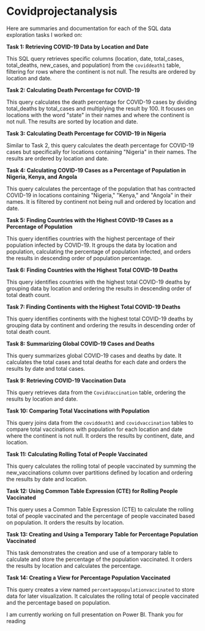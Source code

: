 # Covidprojectanalysis

Here are summaries and documentation for each of the SQL data exploration tasks I worked on:

**Task 1: Retrieving COVID-19 Data by Location and Date**

This SQL query retrieves specific columns (location, date, total_cases, total_deaths, new_cases, and population) from the `coviddeath1` table, filtering for rows where the continent is not null. The results are ordered by location and date.

**Task 2: Calculating Death Percentage for COVID-19**

This query calculates the death percentage for COVID-19 cases by dividing total_deaths by total_cases and multiplying the result by 100. It focuses on locations with the word "state" in their names and where the continent is not null. The results are sorted by location and date.

**Task 3: Calculating Death Percentage for COVID-19 in Nigeria**

Similar to Task 2, this query calculates the death percentage for COVID-19 cases but specifically for locations containing "Nigeria" in their names. The results are ordered by location and date.

**Task 4: Calculating COVID-19 Cases as a Percentage of Population in Nigeria, Kenya, and Angola**

This query calculates the percentage of the population that has contracted COVID-19 in locations containing "Nigeria," "Kenya," and "Angola" in their names. It is filtered by continent not being null and ordered by location and date.

**Task 5: Finding Countries with the Highest COVID-19 Cases as a Percentage of Population**

This query identifies countries with the highest percentage of their population infected by COVID-19. It groups the data by location and population, calculating the percentage of population infected, and orders the results in descending order of population percentage.

**Task 6: Finding Countries with the Highest Total COVID-19 Deaths**

This query identifies countries with the highest total COVID-19 deaths by grouping data by location and ordering the results in descending order of total death count.

**Task 7: Finding Continents with the Highest Total COVID-19 Deaths**

This query identifies continents with the highest total COVID-19 deaths by grouping data by continent and ordering the results in descending order of total death count.

**Task 8: Summarizing Global COVID-19 Cases and Deaths**

This query summarizes global COVID-19 cases and deaths by date. It calculates the total cases and total deaths for each date and orders the results by date and total cases.

**Task 9: Retrieving COVID-19 Vaccination Data**

This query retrieves data from the `CovidVaccination` table, ordering the results by location and date.

**Task 10: Comparing Total Vaccinations with Population**

This query joins data from the `coviddeath1` and `covidvaccination` tables to compare total vaccinations with population for each location and date where the continent is not null. It orders the results by continent, date, and location.

**Task 11: Calculating Rolling Total of People Vaccinated**

This query calculates the rolling total of people vaccinated by summing the new_vaccinations column over partitions defined by location and ordering the results by date and location.

**Task 12: Using Common Table Expression (CTE) for Rolling People Vaccinated**

This query uses a Common Table Expression (CTE) to calculate the rolling total of people vaccinated and the percentage of people vaccinated based on population. It orders the results by location.

**Task 13: Creating and Using a Temporary Table for Percentage Population Vaccinated**

This task demonstrates the creation and use of a temporary table to calculate and store the percentage of the population vaccinated. It orders the results by location and calculates the percentage.

**Task 14: Creating a View for Percentage Population Vaccinated**

This query creates a view named `percentagepopulationvaccinated` to store data for later visualization. It calculates the rolling total of people vaccinated and the percentage based on population.

I am currently working on full presentation on Power BI. 
Thank you for reading
